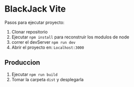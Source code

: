 # BlackJack Vite

Pasos para ejecutar proyecto:

1. Clonar repositorio
2. Ejecutar ```npm install``` para reconstruir los modulos de node
3. correr el devServer ```npm run dev```
4. Abrir el proyecto en: ```Localhost:3000```

## Produccion

1. Ejecutar ```npm run build```
2. Tomar la carpeta ```dist``` y desplegarla